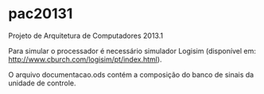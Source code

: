 pac20131
========

Projeto de Arquitetura de Computadores 2013.1 

Para simular o processador é necessário simulador Logisim (disponível em: http://www.cburch.com/logisim/pt/index.html). 

O arquivo documentacao.ods contém a composição do banco de sinais da unidade de controle.
